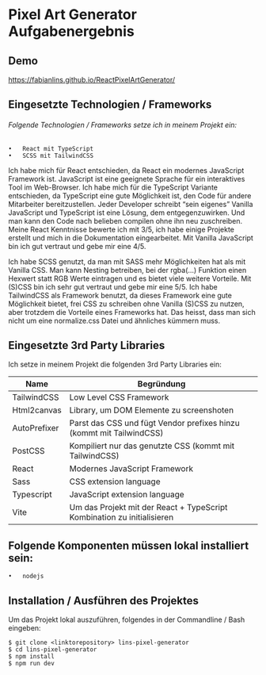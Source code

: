 # Pixel Art Generator Aufgabenergebnis
## Demo
https://fabianlins.github.io/ReactPixelArtGenerator/

## Eingesetzte Technologien / Frameworks
###### Folgende Technologien / Frameworks setze ich in meinem Projekt ein:
	•	React mit TypeScript
	•	SCSS mit TailwindCSS

Ich habe mich für React entschieden, da React ein modernes JavaScript Framework ist. JavaScript ist eine geeignete Sprache für ein interaktives Tool im Web-Browser. Ich habe mich für die TypeScript Variante entschieden, da TypeScript eine gute Möglichkeit ist, den Code für andere Mitarbeiter bereitzustellen. Jeder Developer schreibt “sein eigenes” Vanilla JavaScript und TypeScript ist eine Lösung, dem entgegenzuwirken. Und man kann den Code nach belieben compilen ohne ihn neu zuschreiben.
Meine React Kenntnisse bewerte ich mit 3/5, ich habe einige Projekte erstellt und mich in die Dokumentation eingearbeitet. Mit Vanilla JavaScript bin ich gut vertraut und gebe mir eine 4/5.

Ich habe SCSS genutzt, da man mit SASS mehr Möglichkeiten hat als mit Vanilla CSS. Man kann Nesting betreiben, bei der rgba(…) Funktion einen Hexwert statt RGB Werte eintragen und es bietet viele weitere Vorteile. Mit (S)CSS bin ich sehr gut vertraut und gebe mir eine 5/5.
Ich habe TailwindCSS als Framework benutzt, da dieses Framework eine gute Möglichkeit bietet, frei CSS zu schreiben ohne Vanilla (S)CSS zu nutzen, aber trotzdem die Vorteile eines Frameworks hat. Das heisst, dass man sich nicht um eine normalize.css Datei und ähnliches kümmern muss. 

## Eingesetzte 3rd Party Libraries
Ich setze in meinem Projekt die folgenden 3rd Party Libraries ein:

| Name | Begründung |
| ------------- | ------------- |
| TailwindCSS | Low Level CSS Framework|
| Html2canvas | Library, um DOM Elemente zu screenshoten|
| AutoPrefixer | Parst das CSS und fügt Vendor prefixes hinzu (kommt mit TailwindCSS)|
| PostCSS | Kompiliert nur das genutzte CSS (kommt mit TailwindCSS)|
| React | Modernes JavaScript Framework|
| Sass | CSS extension language|
| Typescript | JavaScript extension language|
| Vite | Um das Projekt mit der React + TypeScript Kombination zu initialisieren|


## Folgende Komponenten müssen lokal installiert sein:
	•	nodejs

## Installation / Ausführen des Projektes

Um das Projekt lokal auszuführen, folgendes in der Commandline / Bash eingeben:


```console
$ git clone <linktorepository> lins-pixel-generator
$ cd lins-pixel-generator
$ npm install
$ npm run dev
```
